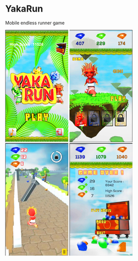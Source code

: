 # YakaRun
Mobile endless runner game

<p float="left">
  <img src="https://github.com/PMyapa/YakaRun/blob/main/Releases/ss1.jpg" width="200" />
  <img src="https://github.com/PMyapa/YakaRun/blob/main/Releases/ss2.jpg" width="200" />
  <img src="https://github.com/PMyapa/YakaRun/blob/main/Releases/ss3.jpg" width="200" />
  <img src="https://github.com/PMyapa/YakaRun/blob/main/Releases/ss7.jpg" width="200" />
</p>
